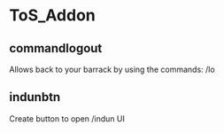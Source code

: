 # ToS_Addon
commandlogout
----
Allows back to your barrack by using the commands:
/lo

indunbtn
----
Create button to open /indun UI
